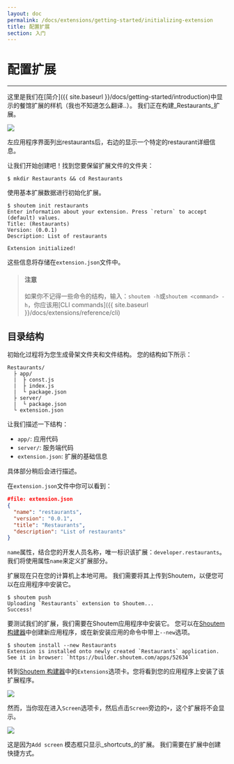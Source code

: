 ```yaml
---
layout: doc
permalink: /docs/extensions/getting-started/initializing-extension
title: 配置扩展
section: 入门
---
```


# 配置扩展
<hr />

这里是我们在[简介]({{ site.baseurl }}/docs/getting-started/introduction)中显示的餐馆扩展的样机（我也不知道怎么翻译..）。 我们正在构建_Restaurants_扩展。

<p class="image">
<img src='{{ site.baseurl }}/img/getting-started/extension-preview.jpg'/>
</p>

左应用程序界面列出restaurants后，右边的显示一个特定的restaurant详细信息。 

让我们开始创建吧！找到您要保留扩展文件的文件夹：

```ShellSession
$ mkdir Restaurants && cd Restaurants
```

使用基本扩展数据进行初始化扩展。

```ShellSession
$ shoutem init restaurants
Enter information about your extension. Press `return` to accept (default) values.
Title: (Restaurants)
Version: (0.0.1)
Description: List of restaurants

Extension initialized!
```

这些信息将存储在`extension.json`文件中。

> #### 注意
> 如果你不记得一些命令的结构，输入：`shoutem -h`或`shoutem <command> -h`，你应该用[CLI commands]({{ site.baseurl }}/docs/extensions/reference/cli)

## 目录结构
初始化过程将为您生成骨架文件夹和文件结构。 您的结构如下所示：

```
Restaurants/
  ├ app/
  |  ├ const.js
  |  ├ index.js
  |  └ package.json
  ├ server/
  |  └ package.json
  └ extension.json
```

让我们描述一下结构：

- `app/`: 应用代码
- `server/`: 服务端代码
- `extension.json`: 扩展的基础信息

具体部分稍后会进行描述。

在`extension.json`文件中你可以看到：

```JSON
#file: extension.json
{
  "name": "restaurants",
  "version": "0.0.1",
  "title": "Restaurants",
  "description": "List of restaurants"
}
```

`name`属性，结合您的开发人员名称，唯一标识该扩展：`developer.restaurants`。我们将使用属性`name`来定义扩展部分。

扩展现在只在您的计算机上本地可用。 我们需要将其上传到Shoutem，以便您可以在应用程序中安装它。

```ShellSession
$ shoutem push
Uploading `Restaurants` extension to Shoutem...
Success!
```

要测试我们的扩展，我们需要在Shoutem应用程序中安装它。 
您可以在[Shoutem 构建器](/docs/coming-soon)中创建新应用程序，或在新安装应用的命令中带上`--new`选项。

```ShellSession
$ shoutem install --new Restaurants
Extension is installed onto newly created `Restaurants` application.
See it in browser: `https://builder.shoutem.com/apps/52634`
```

转到[Shoutem 构建器](/docs/coming-soon)中的`Extensions`选项卡。您将看到您的应用程序上安装了该扩展程序。

<p class="image">
<img src='{{ site.baseurl }}/img/getting-started/extension-tab-extension.png'/>
</p>

然而，当你现在进入`Screen`选项卡，然后点击`Screen`旁边的`+`，这个扩展将不会显示。

<p class="image">
<img src='{{ site.baseurl }}/img/getting-started/add-content-no-extension.png'/>
</p>

这是因为`Add screen` 模态框只显示_shortcuts_的扩展。 我们需要在扩展中创建快捷方式。
